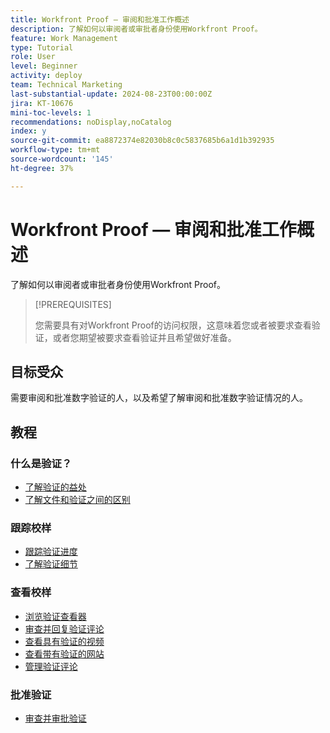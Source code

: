 ```yaml
---
title: Workfront Proof — 审阅和批准工作概述
description: 了解如何以审阅者或审批者身份使用Workfront Proof。
feature: Work Management
type: Tutorial
role: User
level: Beginner
activity: deploy
team: Technical Marketing
last-substantial-update: 2024-08-23T00:00:00Z
jira: KT-10676
mini-toc-levels: 1
recommendations: noDisplay,noCatalog
index: y
source-git-commit: ea8872374e82030b8c0c5837685b6a1d1b392935
workflow-type: tm+mt
source-wordcount: '145'
ht-degree: 37%

---
```



# Workfront Proof — 审阅和批准工作概述

了解如何以审阅者或审批者身份使用Workfront Proof。

>[!PREREQUISITES]
>
>您需要具有对Workfront Proof的访问权限，这意味着您或者被要求查看验证，或者您期望被要求查看验证并且希望做好准备。


## 目标受众

需要审阅和批准数字验证的人，以及希望了解审阅和批准数字验证情况的人。

## 教程

### 什么是验证？

* [了解验证的益处](/help/workfront-proof/benefits-of-proofing-in-workfront.md)
* [了解文件和验证之间的区别](/help/workfront-proof/document-vs-proof.md)


### 跟踪校样

* [跟踪验证进度](/help/workfront-proof/review-and-approve-work/track-proof-progress.md)
* [了解验证细节](/help/workfront-proof/review-and-approve-work/proof-details-overview.md)


### 查看校样

* [浏览验证查看器](/help/workfront-proof/review-and-approve-work/navigate-the-proof-viewer.md)
* [审查并回复验证评论](/help/workfront-proof/review-and-approve-work/review-and-respond-to-proof-comments.md)
* [查看具有验证的视频](/help/workfront-proof/review-and-approve-work/review-a-video-with-proof.md)
* [查看带有验证的网站](/help/workfront-proof/review-and-approve-work/review-a-website-with-proof.md)
* [管理验证评论](/help/workfront-proof/review-and-approve-work/manage-proof-comments.md)



### 批准验证

* [审查并审批验证](/help/workfront-proof/review-and-approve-work/review-and-approve-a-proof.md)

